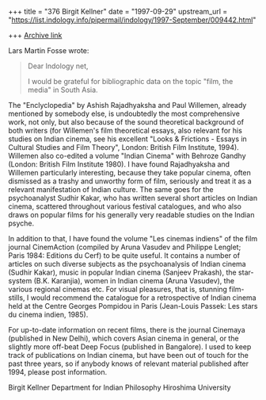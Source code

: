 +++
title = "376 Birgit Kellner"
date = "1997-09-29"
upstream_url = "https://list.indology.info/pipermail/indology/1997-September/009442.html"

+++
[Archive link](https://list.indology.info/pipermail/indology/1997-September/009442.html)

Lars Martin Fosse wrote:
>
> Dear Indology net,
>
> I would be grateful for bibliographic data on the topic
> "film, the media" in South Asia.
>
The "Enclyclopedia" by Ashish Rajadhyaksha and Paul Willemen, already
mentioned by somebody else, is undoubtedly the most comprehensive work,
not only, but also because of the sound theoretical background of both
writers (for Willemen's film theoretical essays, also relevant for his
studies on Indian cinema, see his excellent "Looks & Frictions - Essays
in Cultural Studies and Film Theory", London: British Film Institute,
1994). Willemen also co-edited a volume "Indian Cinema" with Behroze
Gandhy (London: British Film Institute 1980). I have found Rajadhyaksha
and Willemen particularly interesting, because they take popular cinema,
often dismissed as a trashy and unworthy form of film, seriously and
treat it as a relevant manifestation of Indian culture. The same goes
for the psychoanalyst Sudhir Kakar, who has written several short
articles on Indian cinema, scattered throughout various festival
catalogues, and who also draws on popular films for his generally very
readable studies on the Indian psyche.

In addition to that, I have found the volume "Les cinemas indiens" of
the film journal CinemAction (compiled by Aruna Vasudev and Philippe
Lenglet; Paris 1984: Editions du Cerf) to be quite useful. It contains a
number of articles on such diverse subjects as the psychoanalysis of
Indian cinema (Sudhir Kakar), music in popular Indian cinema (Sanjeev
Prakash), the star-system (B.K. Karanjia), women in Indian cinema (Aruna
Vasudev), the various regional cinemas etc. For visual pleasures, that
is, stunning film-stills, I would recommend the catalogue for a
retrospective of Indian cinema held at the Centre Georges Pompidou in
Paris (Jean-Louis Passek: Les stars du cinema indien, 1985).

For up-to-date information on recent films, there is the journal
Cinemaya (published in New Delhi), which covers Asian cinema in general,
or the slightly more off-beat Deep Focus (published in Bangalore). I
used to keep track of publications on Indian cinema, but have been out
of touch for the past three years, so if anybody knows of relevant
material published after 1994, please post information.

Birgit Kellner
Department for Indian Philosophy
Hiroshima University



